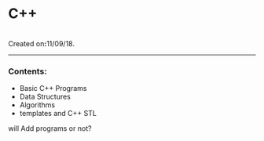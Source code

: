 <h1><b>C++</b></h1>

<br>
Created on<b>:</b></i>11/09/18</i>.
<hr>
<h3>Contents<b>:</b></h3>
<ul>
  <li>Basic C++ Programs</li>
  <li>Data Structures</li>
  <li>Algorithms</li>
  <li>templates and C++ STL</li>
</ul>


will Add programs or not?

